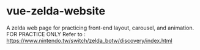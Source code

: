 # vue-zelda-website

A zelda web page for practicing front-end layout, carousel, and animation.
FOR PRACTICE ONLY
Refer to : https://www.nintendo.tw/switch/zelda_botw/discovery/index.html
